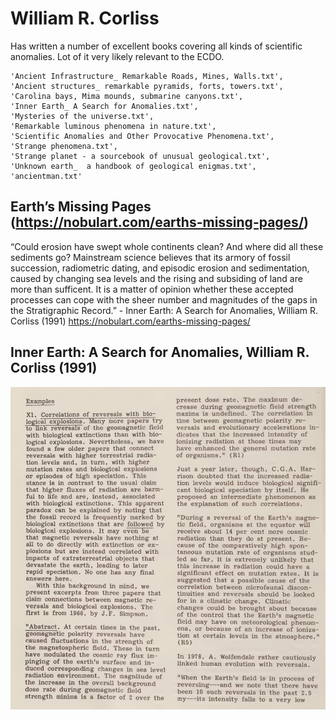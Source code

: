 # William R. Corliss

Has written a number of excellent books covering all kinds of scientific anomalies. Lot of it very likely relevant to the ECDO.

```
'Ancient Infrastructure_ Remarkable Roads, Mines, Walls.txt',
'Ancient structures_ remarkable pyramids, forts, towers.txt',
'Carolina bays, Mima mounds, submarine canyons.txt',
'Inner Earth_ A Search for Anomalies.txt',
'Mysteries of the universe.txt',
'Remarkable luminous phenomena in nature.txt',
'Scientific Anomalies and Other Provocative Phenomena.txt',
'Strange phenomena.txt',
'Strange planet - a sourcebook of unusual geological.txt',
'Unknown earth_  a handbook of geological enigmas.txt',
'ancientman.txt'
```

## Earth’s Missing Pages (https://nobulart.com/earths-missing-pages/)

“Could erosion have swept whole continents clean? And where did all these sediments go? Mainstream science believes that its armory of fossil succession, radiometric dating, and episodic erosion and sedimentation, caused by changing sea levels and the rising and subsiding of land are more than sufficent. It is a matter of opinion whether these accepted processes can cope with the sheer number and magnitudes of the gaps in the Stratigraphic Record.” - Inner Earth: A Search for Anomalies, William R. Corliss (1991)
https://nobulart.com/earths-missing-pages/

## Inner Earth: A Search for Anomalies, William R. Corliss (1991)

![](img/corliss.jpg)
